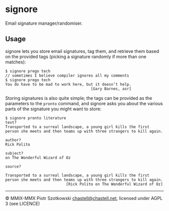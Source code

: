 signore
=======

Email signature manager/randomiser.

Usage
-----

signore lets you store email signatures, tag them, and retrieve them based on the provided tags (picking a signature randomly if more than one matches):

    $ signore prego tech
    // sometimes I believe compiler ignores all my comments
    $ signore prego tech
    You do have to be mad to work here, but it doesn’t help.
                                          [Gary Barnes, asr]

Storing signatures is also quite simple; the tags can be provided as the parameters to the `pronto` command, and signore asks you about the various parts of the signature you might want to store:

    $ signore pronto literature
    text?
    Transported to a surreal landscape, a young girl kills the first person she meets and then teams up with three strangers to kill again.
    
    author?
    Rick Polito
    
    subject?
    on The Wonderful Wizard of Oz
    
    source?
    
    Transported to a surreal landscape, a young girl kills the first
    person she meets and then teams up with three strangers to kill again.
                               [Rick Polito on The Wonderful Wizard of Oz]

---

© MMIX-MMX Piotr Szotkowski <chastell@chastell.net>, licensed under AGPL 3 (see LICENCE)

